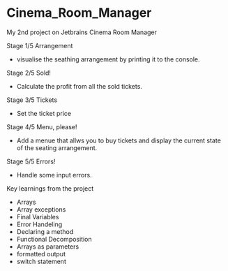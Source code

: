 # Cinema_Room_Manager
 My 2nd project on Jetbrains Cinema Room Manager


 Stage 1/5 Arrangement
  - visualise the seathing arrangement by printing it to the console.
 
 Stage 2/5 Sold!
  - Calculate the profit from all the sold tickets.
 
 Stage 3/5 Tickets
  - Set the ticket price
 
 Stage 4/5 Menu, please!
 - Add a menue that allws you to buy tickets and display the current state of the seating arrangement. 
 
 Stage 5/5 Errors!
 - Handle some input errors. 

Key learnings from the project
- Arrays
- Array exceptions
- Final Variables
- Error Handeling
- Declaring a method
- Functional Decomposition
- Arrays as parameters
- formatted output
- switch statement
